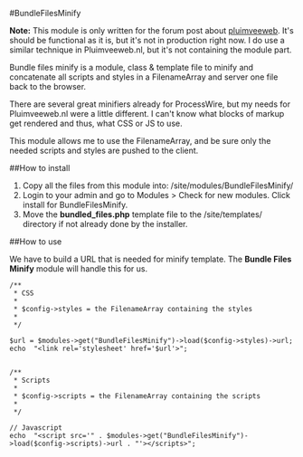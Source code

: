 #BundleFilesMinify

**Note:** This module is only written for the forum post about [pluimveeweb](http://processwire.com/talk/topic/5432-launch-wwwpluimveewebnl/?hl=pluimveeweb). It's should be functional as it is, but it's not in production right now. I do use a similar technique in Pluimveeweb.nl, but it's not containing the module part.

Bundle files minify is a module, class & template file to minify and concatenate all scripts and styles in a FilenameArray and server one file back to the browser.

There are several great minifiers already for ProcessWire, but my needs for Pluimveeweb.nl were a little different. I can't know what blocks of markup get rendered and thus, what CSS or JS to use.

This module allows me to use the FilenameArray, and be sure only the needed scripts and styles are pushed to the client.

##How to install

1. Copy all the files from this module into: /site/modules/BundleFilesMinify/
2. Login to your admin and go to Modules > Check for new modules. Click install for BundleFilesMinify.
3. Move the **bundled_files.php** template file to the /site/templates/ directory if not already done by the installer.

##How to use

We have to build a URL that is needed for minify template. The **Bundle Files Minify** module will handle this for us.

```
/**
 * CSS
 *
 * $config->styles = the FilenameArray containing the styles
 *
 */
 
$url = $modules->get("BundleFilesMinify")->load($config->styles)->url;
echo  "<link rel='stylesheet' href='$url'>";


/**
 * Scripts
 *
 * $config->scripts = the FilenameArray containing the scripts
 *
 */

// Javascript 
echo  "<script src='" . $modules->get("BundleFilesMinify")->load($config->scripts)->url . "'></scripts>";

```


